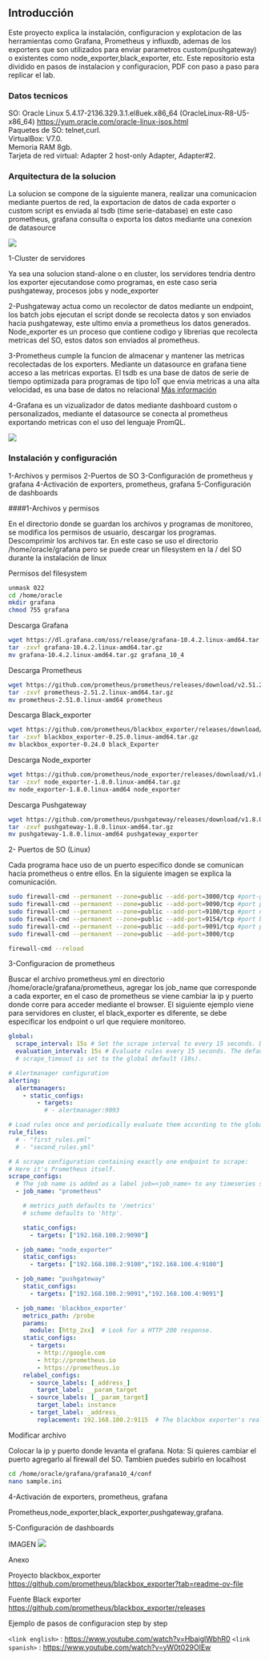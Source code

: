 ## Introducción

Este proyecto explica la instalación, configuracion y explotacion de las herramientas como Grafana, Prometheus y influxdb, ademas de los exporters que son utilizados para enviar parametros custom(pushgateway) o existentes como node_exporter,black_exporter, etc. Este repositorio esta dividido en pasos de instalacion y configuracion, PDF con paso a paso para replicar el lab.

### Datos tecnicos

SO: Oracle Linux 5.4.17-2136.329.3.1.el8uek.x86_64 (OracleLinux-R8-U5-x86_64) https://yum.oracle.com/oracle-linux-isos.html <br>
Paquetes de SO: telnet,curl.<br>
VirtualBox: V7.0.<br>
Memoria RAM 8gb.<br>
Tarjeta de red virtual: Adapter 2 host-only Adapter, Adapter#2.

### Arquitectura de la solucion 

La solucion se compone de la siguiente manera, realizar una comunicacion mediante puertos de red, la exportacion de datos de cada exporter o custom script es enviada al tsdb (time serie-database) en este caso prometheus, grafana consulta o exporta los datos mediante una conexion de datasource 

![](https://pandao.github.io/editor.md/images/ArquitecturaGeneral.png)

1-Cluster de servidores

Ya sea una solucion stand-alone o en cluster, los servidores tendria dentro los exporter ejecutandose como programas, en este caso seria pushgateway, procesos jobs y node_exporter

2-Pushgateway actua como un recolector de datos mediante un endpoint, los batch jobs ejecutan el script donde se recolecta datos y son enviados hacia pushgateway, este ultimo envia a prometheus los datos generados. Node_exporter es un proceso que contiene codigo y librerias que recolecta metricas del SO, estos datos son enviados al prometheus.

3-Prometheus cumple la funcion de almacenar y mantener las metricas recolectadas de los exporters. Mediante un datasource en grafana tiene acceso a las metricas exportas. El tsdb es una base de datos de serie de tiempo optimizada para programas de tipo IoT que envia metricas a una alta velocidad, es una base de datos no relacional [Más información](https://prometheus.io/docs/prometheus/latest/storage/)

4-Grafana es un vizualizador de datos mediante dashboard custom o personalizados, mediante el datasource se conecta al prometheus exportando metricas con el uso del lenguaje PromQL.

![](https://pandao.github.io/editor.md/images/ArquitecturaPrometheus.png)

### Instalación y configuración

1-Archivos y permisos
2-Puertos de SO
3-Configuración de prometheus y grafana
4-Activación de exporters, prometheus, grafana
5-Configuración de dashboards

####1-Archivos y permisos

En el directorio donde se guardan los archivos y programas de monitoreo, se modifica los permisos de usuario, descargar los programas. Descomprimir los archivos tar.
En este caso se uso el directorio /home/oracle/grafana pero se puede crear un filesystem en la / del SO durante la instalación de linux

Permisos del filesystem

```sh
unmask 022
cd /home/oracle
mkdir grafana
chmod 755 grafana
```

Descarga Grafana
```sh
wget https://dl.grafana.com/oss/release/grafana-10.4.2.linux-amd64.tar.gz
tar -zxvf grafana-10.4.2.linux-amd64.tar.gz
mv grafana-10.4.2.linux-amd64.tar.gz grafana_10_4
```

Descarga Prometheus
```sh
wget https://github.com/prometheus/prometheus/releases/download/v2.51.2/prometheus-2.51.2.linux-amd64.tar.gz
tar -zxvf prometheus-2.51.2.linux-amd64.tar.gz
mv prometheus-2.51.0.linux-amd64 prometheus
```

Descarga Black_exporter
```sh
wget https://github.com/prometheus/blackbox_exporter/releases/download/v0.25.0/blackbox_exporter-0.25.0.linux-amd64.tar.gz
tar -zxvf blackbox_exporter-0.25.0.linux-amd64.tar.gz
mv blackbox_exporter-0.24.0 black_Exporter
```

Descarga Node_exporter
```sh
wget https://github.com/prometheus/node_exporter/releases/download/v1.8.0/node_exporter-1.8.0.linux-amd64.tar.gz
tar -zxvf node_exporter-1.8.0.linux-amd64.tar.gz
mv node_exporter-1.8.0.linux-amd64 node_exporter
```

Descarga Pushgateway
```sh
wget https://github.com/prometheus/pushgateway/releases/download/v1.8.0/pushgateway-1.8.0.linux-amd64.tar.gz
tar -zxvf pushgateway-1.8.0.linux-amd64.tar.gz
mv pushgateway-1.8.0.linux-amd64 pushgateway_exporter
```

2- Puertos de SO (Linux)

Cada programa hace uso de un puerto especifico donde se comunican hacia prometheus o entre ellos. En la siguiente imagen se explica la comunicación. 


```sh
sudo firewall-cmd --permanent --zone=public --add-port=3000/tcp #port-grafana
sudo firewall-cmd --permanent --zone=public --add-port=9090/tcp #port prometheus
sudo firewall-cmd --permanent --zone=public --add-port=9100/tcp #port node_exporter
sudo firewall-cmd --permanent --zone=public --add-port=9154/tcp #port black_exporter
sudo firewall-cmd --permanent --zone=public --add-port=9091/tcp #port pushgateway
sudo firewall-cmd --permanent --zone=public --add-port=3000/tcp 

firewall-cmd --reload
```

3-Configuracion de prometheus

Buscar el archivo prometheus.yml en directorio /home/oracle/grafana/prometheus, agregar los job_name que corresponde a cada exporter, en el caso de prometheus se viene cambiar la ip y puerto donde corre para acceder mediante el browser. El siguiente ejemplo viene para servidores en cluster, el black_exporter es diferente, se debe especificar los endpoint o url que requiere monitoreo.

```yml
global:
  scrape_interval: 15s # Set the scrape interval to every 15 seconds. Default is every 1 minute.
  evaluation_interval: 15s # Evaluate rules every 15 seconds. The default is every 1 minute.
  # scrape_timeout is set to the global default (10s).

# Alertmanager configuration
alerting:
  alertmanagers:
    - static_configs:
        - targets:
          # - alertmanager:9093

# Load rules once and periodically evaluate them according to the global 'evaluation_interval'.
rule_files:
  # - "first_rules.yml"
  # - "second_rules.yml"

# A scrape configuration containing exactly one endpoint to scrape:
# Here it's Prometheus itself.
scrape_configs:
  # The job name is added as a label job=<job_name> to any timeseries scraped from this config.
  - job_name: "prometheus"

    # metrics_path defaults to '/metrics'
    # scheme defaults to 'http'.

    static_configs:
      - targets: ["192.168.100.2:9090"]

  - job_name: "node_exporter"
    static_configs:
      - targets: ["192.168.100.2:9100","192.168.100.4:9100"]

  - job_name: "pushgateway"
    static_configs:
      - targets: ["192.168.100.2:9091","192.168.100.4:9091"]

  - job_name: 'blackbox_exporter'
    metrics_path: /probe
    params:
      module: [http_2xx]  # Look for a HTTP 200 response.
    static_configs:
      - targets:
        - http://google.com
        - http://prometheus.io
        - https://prometheus.io
    relabel_configs:
      - source_labels: [_address_]
        target_label: __param_target
      - source_labels: [__param_target]
        target_label: instance
      - target_label: _address_
        replacement: 192.168.100.2:9115  # The blackbox exporter's real hostname:port.
```

Modificar archivo 

Colocar la ip y puerto donde levanta el grafana. Nota: Si quieres cambiar el puerto agregarlo al firewall del SO. Tambien puedes subirlo en localhost

```sh
cd /home/oracle/grafana/grafana10_4/conf
nano sample.ini
```

4-Activación de exporters, prometheus, grafana

Prometheus,node_exporter,black_exporter,pushgateway,grafana.



5-Configuración de dashboards

IMAGEN
![](https://pandao.github.io/editor.md/images/ArchivoSampleGrafana.png)

Anexo

Proyecto blackbox_exporter
https://github.com/prometheus/blackbox_exporter?tab=readme-ov-file

Fuente Black exporter
https://github.com/prometheus/blackbox_exporter/releases

Ejemplo de pasos de configuracion step by step

`<link english>` : <https://www.youtube.com/watch?v=HbaiglWbhR0>
`<link spanish>` : <https://www.youtube.com/watch?v=yW0t029OIEw>
